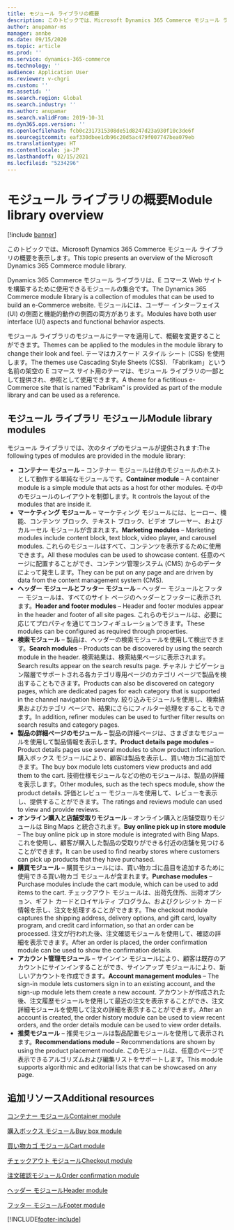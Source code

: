 ```yaml
---
title: モジュール ライブラリの概要
description: このトピックでは、Microsoft Dynamics 365 Commerce モジュール ライブラリの概要を表示します。
author: anupamar-ms
manager: annbe
ms.date: 09/15/2020
ms.topic: article
ms.prod: ''
ms.service: dynamics-365-commerce
ms.technology: ''
audience: Application User
ms.reviewer: v-chgri
ms.custom: ''
ms.assetid: ''
ms.search.region: Global
ms.search.industry: ''
ms.author: anupamar
ms.search.validFrom: 2019-10-31
ms.dyn365.ops.version: ''
ms.openlocfilehash: fcb0c2317315308de51d8247d23a930f10c3de6f
ms.sourcegitcommit: eaf330dbee1db96c20d5ac479f007747bea079eb
ms.translationtype: HT
ms.contentlocale: ja-JP
ms.lasthandoff: 02/15/2021
ms.locfileid: "5234296"
---
```

# <a name="module-library-overview"></a><span data-ttu-id="7b4fd-103">モジュール ライブラリの概要</span><span class="sxs-lookup"><span data-stu-id="7b4fd-103">Module library overview</span></span>

[!include [banner](includes/banner.md)]

<span data-ttu-id="7b4fd-104">このトピックでは、Microsoft Dynamics 365 Commerce モジュール ライブラリの概要を表示します。</span><span class="sxs-lookup"><span data-stu-id="7b4fd-104">This topic presents an overview of the Microsoft Dynamics 365 Commerce module library.</span></span>

<span data-ttu-id="7b4fd-105">Dynamics 365 Commerce モジュール ライブラリは、E コマース Web サイトを構築するために使用できるモジュールの集合です。</span><span class="sxs-lookup"><span data-stu-id="7b4fd-105">The Dynamics 365 Commerce module library is a collection of modules that can be used to build an e-Commerce website.</span></span> <span data-ttu-id="7b4fd-106">モジュールには、ユーザー インターフェイス (UI) の側面と機能的動作の側面の両方があります。</span><span class="sxs-lookup"><span data-stu-id="7b4fd-106">Modules have both user interface (UI) aspects and functional behavior aspects.</span></span>

<span data-ttu-id="7b4fd-107">モジュール ライブラリのモジュールにテーマを適用して、概観を変更することができます。</span><span class="sxs-lookup"><span data-stu-id="7b4fd-107">Themes can be applied to the modules in the module library to change their look and feel.</span></span> <span data-ttu-id="7b4fd-108">テーマはカスケード スタイル シート (CSS) を使用します。</span><span class="sxs-lookup"><span data-stu-id="7b4fd-108">The themes use Cascading Style Sheets (CSS).</span></span> <span data-ttu-id="7b4fd-109">「Fabrikam」という名前の架空の E コマース サイト用のテーマは、モジュール ライブラリの一部として提供され、参照として使用できます。</span><span class="sxs-lookup"><span data-stu-id="7b4fd-109">A theme for a fictitious e-Commerce site that is named "Fabrikam" is provided as part of the module library and can be used as a reference.</span></span>

## <a name="module-library-modules"></a><span data-ttu-id="7b4fd-110">モジュール ライブラリ モジュール</span><span class="sxs-lookup"><span data-stu-id="7b4fd-110">Module library modules</span></span>

<span data-ttu-id="7b4fd-111">モジュール ライブラリでは、次のタイプのモジュールが提供されます:</span><span class="sxs-lookup"><span data-stu-id="7b4fd-111">The following types of modules are provided in the module library:</span></span>

- <span data-ttu-id="7b4fd-112">**コンテナー モジュール** – コンテナー モジュールは他のモジュールのホストとして動作する単純なモジュールです。</span><span class="sxs-lookup"><span data-stu-id="7b4fd-112">**Container module** – A container module is a simple module that acts as a host for other modules.</span></span> <span data-ttu-id="7b4fd-113">その中のモジュールのレイアウトを制御します。</span><span class="sxs-lookup"><span data-stu-id="7b4fd-113">It controls the layout of the modules that are inside it.</span></span>
- <span data-ttu-id="7b4fd-114">**マーケティング モジュール** – マーケティング モジュールには、ヒーロー、機能、コンテンツ ブロック、テキスト ブロック、ビデオ プレーヤー、およびカルーセル モジュールが含まれます。</span><span class="sxs-lookup"><span data-stu-id="7b4fd-114">**Marketing modules** – Marketing modules include content block, text block, video player, and carousel modules.</span></span> <span data-ttu-id="7b4fd-115">これらのモジュールはすべて、コンテンツを表示するために使用できます。</span><span class="sxs-lookup"><span data-stu-id="7b4fd-115">All these modules can be used to showcase content.</span></span> <span data-ttu-id="7b4fd-116">任意のページに配置することができ、コンテンツ管理システム (CMS) からのデータによって発生します。</span><span class="sxs-lookup"><span data-stu-id="7b4fd-116">They can be put on any page and are driven by data from the content management system (CMS).</span></span>
- <span data-ttu-id="7b4fd-117">**ヘッダー モジュールとフッター モジュール** – ヘッダー モジュールとフッター モジュールは、すべてのサイト ページのヘッダーとフッターに表示されます。</span><span class="sxs-lookup"><span data-stu-id="7b4fd-117">**Header and footer modules** – Header and footer modules appear in the header and footer of all site pages.</span></span> <span data-ttu-id="7b4fd-118">これらのモジュールは、必要に応じてプロパティを通じてコンフィギュレーションできます。</span><span class="sxs-lookup"><span data-stu-id="7b4fd-118">These modules can be configured as required through properties.</span></span>
- <span data-ttu-id="7b4fd-119">**検索モジュール** – 製品は、ヘッダーの検索モジュールを使用して検出できます。</span><span class="sxs-lookup"><span data-stu-id="7b4fd-119">**Search modules** – Products can be discovered by using the search module in the header.</span></span> <span data-ttu-id="7b4fd-120">検索結果は、検索結果ページに表示されます。</span><span class="sxs-lookup"><span data-stu-id="7b4fd-120">Search results appear on the search results page.</span></span> <span data-ttu-id="7b4fd-121">チャネル ナビゲーション階層でサポートされる各カテゴリ専用ページのカテゴリ ページで製品を検出することもできます。</span><span class="sxs-lookup"><span data-stu-id="7b4fd-121">Products can also be discovered on category pages, which are dedicated pages for each category that is supported in the channel navigation hierarchy.</span></span> <span data-ttu-id="7b4fd-122">絞り込みモジュールを使用し、検索結果およびカテゴリ ページで、結果にさらにフィルター処理をすることもできます。</span><span class="sxs-lookup"><span data-stu-id="7b4fd-122">In addition, refiner modules can be used to further filter results on search results and category pages.</span></span>
- <span data-ttu-id="7b4fd-123">**製品の詳細ページのモジュール** – 製品の詳細ページは、さまざまなモジュールを使用して製品情報を表示します。</span><span class="sxs-lookup"><span data-stu-id="7b4fd-123">**Product details page modules** – Product details pages use several modules to show product information.</span></span> <span data-ttu-id="7b4fd-124">購入ボックス モジュールにより、顧客は製品を表示し、買い物カゴに追加できます。</span><span class="sxs-lookup"><span data-stu-id="7b4fd-124">The buy box module lets customers view products and add them to the cart.</span></span> <span data-ttu-id="7b4fd-125">技術仕様モジュールなどの他のモジュールは、製品の詳細を表示します。</span><span class="sxs-lookup"><span data-stu-id="7b4fd-125">Other modules, such as the tech specs module, show the product details.</span></span> <span data-ttu-id="7b4fd-126">評価とレビュー モジュールを使用して、レビューを表示し、提供することができます。</span><span class="sxs-lookup"><span data-stu-id="7b4fd-126">The ratings and reviews module can used to view and provide reviews.</span></span>
- <span data-ttu-id="7b4fd-127">**オンライン購入と店舗受取りモジュール** – オンライン購入と店舗受取りモジュールは Bing Maps と統合されます。</span><span class="sxs-lookup"><span data-stu-id="7b4fd-127">**Buy online pick up in store module** – The buy online pick up in store module is integrated with Bing Maps.</span></span> <span data-ttu-id="7b4fd-128">これを使用し、顧客が購入した製品の受取りができる付近の店舗を見つけることができます。</span><span class="sxs-lookup"><span data-stu-id="7b4fd-128">It can be used to find nearby stores where customers can pick up products that they have purchased.</span></span>
- <span data-ttu-id="7b4fd-129">**購買モジュール** – 購買モジュールには、買い物カゴに品目を追加するために使用できる買い物カゴ モジュールが含まれます。</span><span class="sxs-lookup"><span data-stu-id="7b4fd-129">**Purchase modules** – Purchase modules include the cart module, which can be used to add items to the cart.</span></span> <span data-ttu-id="7b4fd-130">チェックアウト モジュールは、出荷先住所、出荷オプション、ギフト カードとロイヤルティ プログラム、およびクレジット カード情報を示し、注文を処理することができます。</span><span class="sxs-lookup"><span data-stu-id="7b4fd-130">The checkout module captures the shipping address, delivery options, and gift card, loyalty program, and credit card information, so that an order can be processed.</span></span> <span data-ttu-id="7b4fd-131">注文が行われた後、注文確認モジュールを使用して、確認の詳細を表示できます。</span><span class="sxs-lookup"><span data-stu-id="7b4fd-131">After an order is placed, the order confirmation module can be used to show the confirmation details.</span></span>
- <span data-ttu-id="7b4fd-132">**アカウント管理モジュール** – サインイン モジュールにより、顧客は既存のアカウントにサインインすることができ、サインアップ モジュールにより、新しいアカウントを作成できます。</span><span class="sxs-lookup"><span data-stu-id="7b4fd-132">**Account management modules** – The sign-in module lets customers sign in to an existing account, and the sign-up module lets them create a new account.</span></span> <span data-ttu-id="7b4fd-133">アカウントが作成された後、注文履歴モジュールを使用して最近の注文を表示することができ、注文詳細モジュールを使用して注文の詳細を表示することができます。</span><span class="sxs-lookup"><span data-stu-id="7b4fd-133">After an account is created, the order history module can be used to view recent orders, and the order details module can be used to view order details.</span></span>
- <span data-ttu-id="7b4fd-134">**推奨モジュール** – 推奨モジュールは製品配置モジュールを使用して表示されます。</span><span class="sxs-lookup"><span data-stu-id="7b4fd-134">**Recommendations module** – Recommendations are shown by using the product placement module.</span></span> <span data-ttu-id="7b4fd-135">このモジュールは、任意のページで表示できるアルゴリズムおよび編集リストをサポートします。</span><span class="sxs-lookup"><span data-stu-id="7b4fd-135">This module supports algorithmic and editorial lists that can be showcased on any page.</span></span>

## <a name="additional-resources"></a><span data-ttu-id="7b4fd-136">追加リソース</span><span class="sxs-lookup"><span data-stu-id="7b4fd-136">Additional resources</span></span>

[<span data-ttu-id="7b4fd-137">コンテナー モジュール</span><span class="sxs-lookup"><span data-stu-id="7b4fd-137">Container module</span></span>](add-container-module.md)

[<span data-ttu-id="7b4fd-138">購入ボックス モジュール</span><span class="sxs-lookup"><span data-stu-id="7b4fd-138">Buy box module</span></span>](add-buy-box.md)

[<span data-ttu-id="7b4fd-139">買い物カゴ モジュール</span><span class="sxs-lookup"><span data-stu-id="7b4fd-139">Cart module</span></span>](add-cart-module.md)

[<span data-ttu-id="7b4fd-140">チェックアウト モジュール</span><span class="sxs-lookup"><span data-stu-id="7b4fd-140">Checkout module</span></span>](add-checkout-module.md)

[<span data-ttu-id="7b4fd-141">注文確認モジュール</span><span class="sxs-lookup"><span data-stu-id="7b4fd-141">Order confirmation module</span></span>](order-confirmation-module.md)

[<span data-ttu-id="7b4fd-142">ヘッダー モジュール</span><span class="sxs-lookup"><span data-stu-id="7b4fd-142">Header module</span></span>](author-header-module.md)

[<span data-ttu-id="7b4fd-143">フッター モジュール</span><span class="sxs-lookup"><span data-stu-id="7b4fd-143">Footer module</span></span>](author-footer-module.md)


[!INCLUDE[footer-include](../includes/footer-banner.md)]